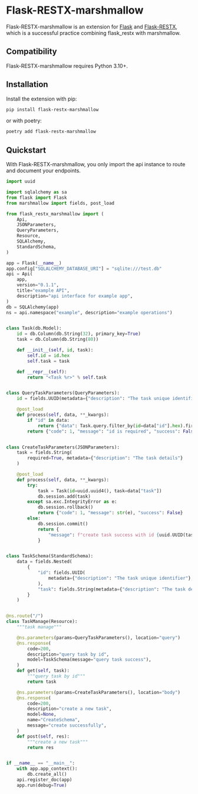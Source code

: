 <!--
 * @Description: README for flask_restx_marshmallow
 * @version: 0.1.1
 * @Author: 1746104160
 * @Date: 2023-06-02 13:05:58
 * @LastEditors: 1746104160 shaojiahong2001@outlook.com
 * @LastEditTime: 2023-06-16 18:04:55
 * @FilePath: /flask_restx_marshmallow/README.md
-->
# Flask-RESTX-marshmallow

Flask-RESTX-marshmallow is an extension for [Flask](https://flask.palletsprojects.com/en/latest/) and [Flask-RESTX](https://flask-restx.readthedocs.io/en/latest/), which is a successful practice combining flask_restx with marshmallow.

## Compatibility

Flask-RESTX-marshmallow requires Python 3.10+.

## Installation

Install the extension with pip:

```bash
pip install flask-restx-marshmallow
```

or with poetry:

```bash
poetry add flask-restx-marshmallow
```

## Quickstart

With Flask-RESTX-marshmallow, you only import the api instance to route and document your endpoints.

```python
import uuid

import sqlalchemy as sa
from flask import Flask
from marshmallow import fields, post_load

from flask_restx_marshmallow import (
    Api,
    JSONParameters,
    QueryParameters,
    Resource,
    SQLAlchemy,
    StandardSchema,
)

app = Flask(__name__)
app.config["SQLALCHEMY_DATABASE_URI"] = "sqlite:///test.db"
api = Api(
    app,
    version="0.1.1",
    title="example API",
    description="api interface for example app",
)
db = SQLAlchemy(app)
ns = api.namespace("example", description="example operations")


class Task(db.Model):
    id = db.Column(db.String(32), primary_key=True)
    task = db.Column(db.String(80))

    def __init__(self, id, task):
        self.id = id.hex
        self.task = task

    def __repr__(self):
        return "<Task %r>" % self.task


class QueryTaskParameters(QueryParameters):
    id = fields.UUID(metadata={"description": "The task unique identifier"})

    @post_load
    def process(self, data, **_kwargs):
        if "id" in data:
            return {"data": Task.query.filter_by(id=data["id"].hex).first()}
        return {"code": 1, "message": "id is required", "success": False}


class CreateTaskParameters(JSONParameters):
    task = fields.String(
        required=True, metadata={"description": "The task details"}
    )

    @post_load
    def process(self, data, **_kwargs):
        try:
            task = Task(id=uuid.uuid4(), task=data["task"])
            db.session.add(task)
        except sa.exc.IntegrityError as e:
            db.session.rollback()
            return {"code": 1, "message": str(e), "success": False}
        else:
            db.session.commit()
            return {
                "message": f"create task success with id {uuid.UUID(task.id)}"
            }


class TaskSchema(StandardSchema):
    data = fields.Nested(
        {
            "id": fields.UUID(
                metadata={"description": "The task unique identifier"},
            ),
            "task": fields.String(metadata={"description": "The task details"}),
        }
    )


@ns.route("/")
class TaskManage(Resource):
    """task manage"""

    @ns.parameters(params=QueryTaskParameters(), location="query")
    @ns.response(
        code=200,
        description="query task by id",
        model=TaskSchema(message="query task success"),
    )
    def get(self, task):
        """query task by id"""
        return task

    @ns.parameters(params=CreateTaskParameters(), location="body")
    @ns.response(
        code=200,
        description="create a new task",
        model=None,
        name="CreateSchema",
        message="create successfully",
    )
    def post(self, res):
        """create a new task"""
        return res


if __name__ == "__main__":
    with app.app_context():
        db.create_all()
    api.register_doc(app)
    app.run(debug=True)
```
